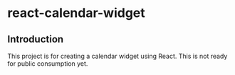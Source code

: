 # react-calendar-widget
## Introduction
This project is for creating a calendar widget using React. This is not ready for public consumption yet.